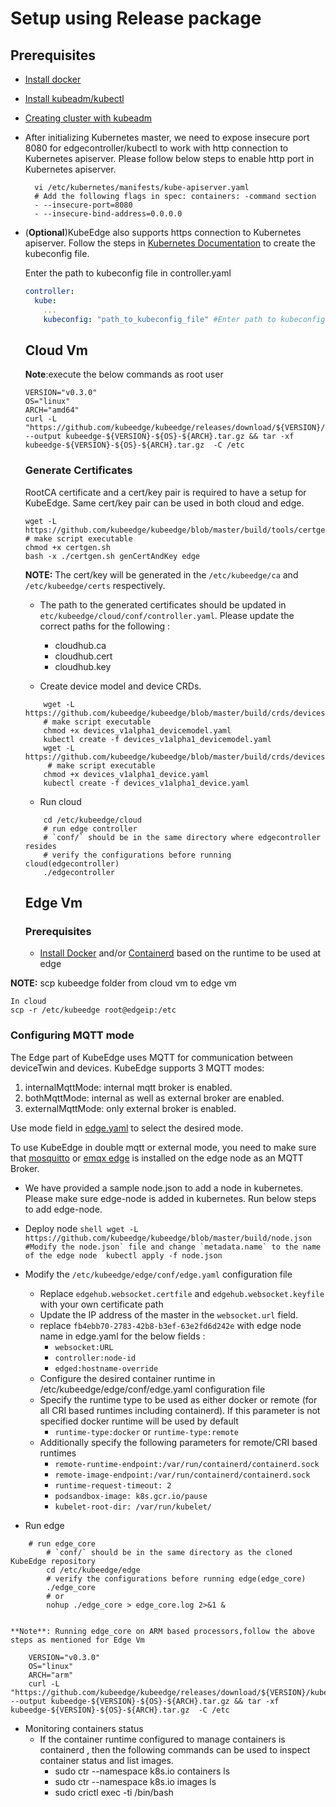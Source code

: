 # Setup using Release package

## Prerequisites

+ [Install docker](https://docs.docker.com/install/)

+ [Install kubeadm/kubectl](https://kubernetes.io/docs/setup/independent/install-kubeadm/)

+ [Creating cluster with kubeadm](<https://kubernetes.io/docs/setup/independent/create-cluster-kubeadm/>)

+ After initializing Kubernetes master, we need to expose insecure port 8080 for edgecontroller/kubectl to work with http connection to Kubernetes apiserver.
  Please follow below steps to enable http port in Kubernetes apiserver.

  ```shell
    vi /etc/kubernetes/manifests/kube-apiserver.yaml
    # Add the following flags in spec: containers: -command section
    - --insecure-port=8080
    - --insecure-bind-address=0.0.0.0
  ```

+ (**Optional**)KubeEdge also supports https connection to Kubernetes apiserver. Follow the steps in [Kubernetes Documentation](https://kubernetes.io/docs/tasks/access-application-cluster/configure-access-multiple-clusters/) to create the kubeconfig file.

  Enter the path to kubeconfig file in controller.yaml
  ```yaml
  controller:
    kube:
      ...
      kubeconfig: "path_to_kubeconfig_file" #Enter path to kubeconfig file to enable https connection to k8s apiserver
  ```
  
  ## Cloud Vm
 
  **Note**:execute the below commands as root user
  ```shell
  VERSION="v0.3.0"
  OS="linux"
  ARCH="amd64"
  curl -L "https://github.com/kubeedge/kubeedge/releases/download/${VERSION}/kubeedge-${VERSION}-${OS}-${ARCH}.tar.gz" --output kubeedge-${VERSION}-${OS}-${ARCH}.tar.gz && tar -xf kubeedge-${VERSION}-${OS}-${ARCH}.tar.gz  -C /etc
  
  ```
  
  ### Generate Certificates
  
  RootCA certificate and a cert/key pair is required to have a setup for KubeEdge. Same cert/key pair can be used in both cloud and edge.
  
  ```shell
  wget -L https://github.com/kubeedge/kubeedge/blob/master/build/tools/certgen.sh
  # make script executable
  chmod +x certgen.sh
  bash -x ./certgen.sh genCertAndKey edge
  ```
  **NOTE:** The cert/key will be generated in the `/etc/kubeedge/ca` and `/etc/kubeedge/certs` respectively.
  
  + The path to the generated certificates should be updated in `etc/kubeedge/cloud/conf/controller.yaml`. Please update the correct paths for the following :
      + cloudhub.ca
      + cloudhub.cert
      + cloudhub.key
  
  + Create device model and device CRDs.
 
  ```shell
      wget -L https://github.com/kubeedge/kubeedge/blob/master/build/crds/devices/devices_v1alpha1_devicemodel.yaml
      # make script executable
      chmod +x devices_v1alpha1_devicemodel.yaml
      kubectl create -f devices_v1alpha1_devicemodel.yaml
      wget -L https://github.com/kubeedge/kubeedge/blob/master/build/crds/devices/devices_v1alpha1_device.yaml
       # make script executable
      chmod +x devices_v1alpha1_device.yaml
      kubectl create -f devices_v1alpha1_device.yaml
     ```    
  + Run cloud
  
  ```shell
      cd /etc/kubeedge/cloud
      # run edge controller
      # `conf/` should be in the same directory where edgecontroller resides
      # verify the configurations before running cloud(edgecontroller)
      ./edgecontroller
  ```
  ## Edge Vm
  ### Prerequisites
  + [Install Docker](https://docs.docker.com/install/) and/or [Containerd](https://kubernetes.io/docs/setup/cri/#containerd)
   based on the runtime to be used at edge

**NOTE:** scp kubeedge folder from cloud vm to edge vm
   
   ```shell
   In cloud
   scp -r /etc/kubeedge root@edgeip:/etc
   ```
   ### Configuring MQTT mode
   
   The Edge part of KubeEdge uses MQTT for communication between deviceTwin and devices. KubeEdge supports 3 MQTT modes:
   1) internalMqttMode: internal mqtt broker is enabled.
   2) bothMqttMode: internal as well as external broker are enabled.
   3) externalMqttMode: only external broker is enabled.
   
   Use mode field in [edge.yaml](https://github.com/kubeedge/kubeedge/blob/master/edge/conf/edge.yaml#L4) to select the desired mode.
   
   To use KubeEdge in double mqtt or external mode, you need to make sure that [mosquitto](https://mosquitto.org/) or [emqx edge](https://www.emqx.io/downloads/edge) is installed on the edge node as an MQTT Broker.
   
   + We have provided a sample node.json to add a node in kubernetes. Please make sure edge-node is added in kubernetes. Run below steps to add edge-node.
   
   + Deploy node
    ```shell
         wget -L https://github.com/kubeedge/kubeedge/blob/master/build/node.json
         #Modify the node.json` file and change `metadata.name` to the name of the edge node 
         kubectl apply -f node.json
    ```
   + Modify the `/etc/kubeedge/edge/conf/edge.yaml` configuration file
       + Replace `edgehub.websocket.certfile` and `edgehub.websocket.keyfile` with your own certificate path
       + Update the IP address of the master in the `websocket.url` field. 
       + replace `fb4ebb70-2783-42b8-b3ef-63e2fd6d242e` with edge node name in edge.yaml for the below fields :
           + `websocket:URL`
           + `controller:node-id`
           + `edged:hostname-override`
       + Configure the desired container runtime in /etc/kubeedge/edge/conf/edge.yaml configuration file
       + Specify the runtime type to be used as either docker or remote (for all CRI based runtimes including containerd).
            If this parameter is not specified docker runtime will be used by default
            + `runtime-type:docker` or `runtime-type:remote`
       + Additionally specify the following parameters for remote/CRI based runtimes
            + `remote-runtime-endpoint:/var/run/containerd/containerd.sock`
            + `remote-image-endpoint:/var/run/containerd/containerd.sock`
            + `runtime-request-timeout: 2`
            + `podsandbox-image: k8s.gcr.io/pause`
            + `kubelet-root-dir: /var/run/kubelet/`
   + Run edge   
   ```shell
       # run edge_core
           # `conf/` should be in the same directory as the cloned KubeEdge repository
           cd /etc/kubeedge/edge
           # verify the configurations before running edge(edge_core)
           ./edge_core
           # or
           nohup ./edge_core > edge_core.log 2>&1 &
          
   ```
    **Note**: Running edge_core on ARM based processors,follow the above steps as mentioned for Edge Vm
   ```shell
       VERSION="v0.3.0"
       OS="linux"
       ARCH="arm"
       curl -L "https://github.com/kubeedge/kubeedge/releases/download/${VERSION}/kubeedge-${VERSION}-${OS}-${ARCH}.tar.gz" --output kubeedge-${VERSION}-${OS}-${ARCH}.tar.gz && tar -xf kubeedge-${VERSION}-${OS}-${ARCH}.tar.gz  -C /etc
   ```
   + Monitoring containers status
        + If the container runtime configured to manage containers is containerd , then the following commands can be used to inspect container status and list images.
          + sudo ctr --namespace k8s.io containers ls
          + sudo ctr --namespace k8s.io images ls
          + sudo crictl exec -ti <containerid> /bin/bash